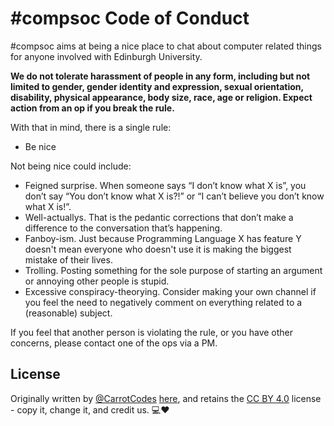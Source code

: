 # #compsoc Code of Conduct

#compsoc aims at being a nice place to chat about computer related things for anyone involved with Edinburgh University.

**We do not tolerate harassment of people in any form, including but not limited to gender, gender identity and expression, sexual orientation, disability, physical appearance, body size, race, age or religion. Expect action from an op if you break the rule.**

With that in mind, there is a single rule:

*   Be nice

Not being nice could include:

*   Feigned surprise. When someone says “I don’t know what X is”, you don’t say “You don’t know what X is?!” or “I can’t believe you don’t know what X is!”.
*   Well-actuallys. That is the pedantic corrections that don’t make a difference to the conversation that’s happening.
*   Fanboy-ism. Just because Programming Language X has feature Y doesn't mean everyone who doesn't use it is making the biggest mistake of their lives.
*   Trolling. Posting something for the sole purpose of starting an argument or annoying other people is stupid.
*   Excessive conspiracy-theorying. Consider making your own channel if you feel the need to negatively comment on everything related to a (reasonable) subject.


If you feel that another person is violating the rule, or you have other concerns, please contact one of the ops via a PM.

## License

Originally written by [@CarrotCodes](https://twitter.com/carrotcodes) [here](https://gist.github.com/CarrotCodes/72b1dee50126b933273157031ee50ae6), and retains the [CC BY 4.0](https://creativecommons.org/licenses/by/4.0/) license - copy it, change it, and credit us. 💻❤️
